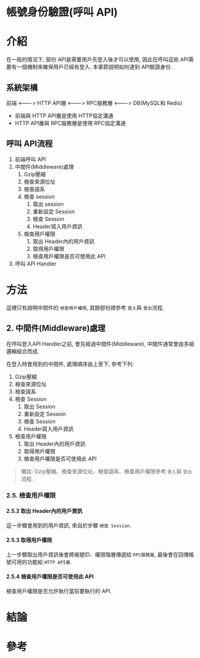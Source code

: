 # 帳號身份驗證(呼叫 API)

# 介紹 
在一般的情況下, 部份 API是需要用戶先登入後才可以使用, 因此在呼叫這些 API需要有一個機制來確保用戶已經有登入. 本章節說明如何達到 API驗證身份. 

## 系統架構
前端 <---> HTTP API層 <---> RPC服務層 <---> DB(MySQL和 Redis)
- 前端與 HTTP API層是使用 HTTP協定溝通
- HTTP API層與 RPC服務層是使用 RPC協定溝通

## 呼叫 API流程
1. 前端呼叫 API
1. 中間件(Middleware)處理
    1. Gzip壓縮
    1. 檢查來源位址
    1. 檢查語系
    1. 檢查 session
        1. 取出 session
        1. 重新設定 Session
        1. 檢查 Session
        1. Header寫入用戶資訊
    1. 檢查用戶權限
        1. 取出 Header內的用戶資訊
        1. 取得用戶權限
        1. 檢查用戶權限是否可使用此 API
1. 呼叫 API Handler

# 方法
這裡只有說明中間件的 `檢查用戶權限`, 其餘部份請參考 `登入`與 `登出`流程.

## 2. 中間件(Middleware)處理
在呼叫登入API Handler之前, 會先經過中間件(Middleware), 中間件通常會由多組邏輯組合而成.

在登入時會用到的中間件, 處理順序由上至下, 參考下列:
1. Gzip壓縮
1. 檢查來源位址
1. 檢查語系
1. 檢查 Session
    1. 取出 Session
    1. 重新設定 Session  
    1. 檢查 Session
    1. Header寫入用戶資訊
1. 檢查用戶權限
    1. 取出 Header內的用戶資訊
    1. 取得用戶權限
    1. 檢查用戶權限是否可使用此 API

> 備註: Gzip壓縮、檢查來源位址、檢查語系、檢查用戶權限參考 `登入`與 `登出`流程.

### 2.5. 檢查用戶權限
#### 2.5.2 取出 Header內的用戶資訊
這一步驟會用到的用戶資訊, 來自於步驟 `檢查 Session`.

#### 2.5.3 取得用戶權限
上一步驟取出用戶資訊後會將帳號ID、權限階層傳遞給 `RPC服務層`, 最後會在回傳帳號可用的功能給 `HTTP API層`.

#### 2.5.4 檢查用戶權限是否可使用此 API
檢查用戶權限是否允許執行當前要執行的 API.

# 結論

# 參考